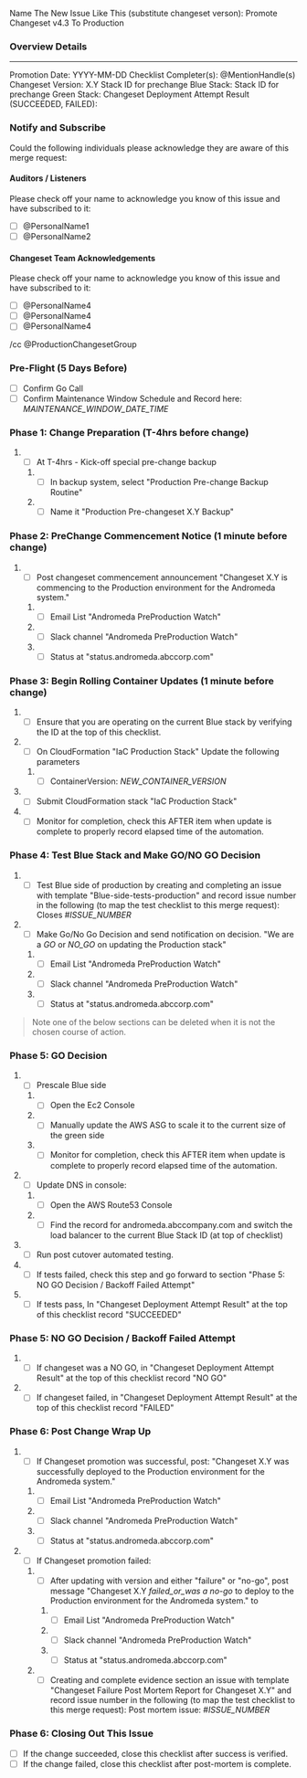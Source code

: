 
Name The New Issue Like This (substitute changeset verson): Promote Changeset v4.3 To Production

### Overview Details
_______
Promotion Date: YYYY-MM-DD
Checklist Completer(s): @MentionHandle(s)
Changeset Version: X.Y
Stack ID for prechange Blue Stack: 
Stack ID for prechange Green Stack:
Changeset Deployment Attempt Result (SUCCEEDED, FAILED): 

### Notify and Subscribe
Could the following individuals please acknowledge they are aware of this merge request:

#### Auditors / Listeners
Please check off your name to acknowledge you know of this issue and have subscribed to it:
* [ ] @PersonalName1
* [ ] @PersonalName2

#### Changeset Team Acknowledgements
Please check off your name to acknowledge you know of this issue and have subscribed to it:
* [ ] @PersonalName4
* [ ] @PersonalName4
* [ ] @PersonalName4

/cc @ProductionChangesetGroup


### Pre-Flight (5 Days Before)
* [ ] Confirm Go Call
* [ ] Confirm Maintenance Window Schedule and Record here: _MAINTENANCE_WINDOW_DATE_TIME_

### Phase 1: Change Preparation (T-4hrs before change)
1. * [ ] At T-4hrs - Kick-off special pre-change backup
    1. * [ ] In backup system, select "Production Pre-change Backup Routine"
    2. * [ ] Name it "Production Pre-changeset X.Y Backup"

### Phase 2: PreChange Commencement Notice (1 minute before change)
1. * [ ] Post changeset commencement announcement
   "Changeset X.Y is commencing to the Production environment for the Andromeda system."
   1. * [ ] Email List "Andromeda PreProduction Watch"
   2. * [ ] Slack channel "Andromeda PreProduction Watch"
   3. * [ ] Status at "status.andromeda.abccorp.com"

### Phase 3: Begin Rolling Container Updates (1 minute before change)
1. * [ ] Ensure that you are operating on the current Blue stack by verifying the ID at the top of this checklist.
2. * [ ] On CloudFormation "IaC Production Stack" Update the following parameters
   1. * [ ] ContainerVersion: _NEW_CONTAINER_VERSION_
3. * [ ] Submit CloudFormation stack "IaC Production Stack"
4. * [ ] Monitor for completion, check this AFTER item when update is complete to properly record elapsed time of the automation.

### Phase 4: Test Blue Stack and Make GO/NO GO Decision
1. * [ ] Test Blue side of production by creating and completing an issue with template "Blue-side-tests-production" and record issue number in the following (to map the test checklist to this merge request):
Closes #_ISSUE_NUMBER_
2. * [ ] Make Go/No Go Decision and send notification on decision.
   "We are a _GO_ or _NO_GO_ on updating the Production stack"
   1. * [ ] Email List "Andromeda PreProduction Watch"
   2. * [ ] Slack channel "Andromeda PreProduction Watch"
   3. * [ ] Status at "status.andromeda.abccorp.com"

> Note one of the below sections can be deleted when it is not the chosen course of action.

### Phase 5: GO Decision
1. * [ ] Prescale Blue side
   1. * [ ] Open the Ec2 Console
   2. * [ ] Manually update the AWS ASG to scale it to the current size of the green side
   3. * [ ] Monitor for completion, check this AFTER item when update is complete to properly record elapsed time of the automation.
2. * [ ] Update DNS in console:
   1. * [ ] Open the AWS Route53 Console
   2. * [ ] Find the record for andromeda.abccompany.com and switch the load balancer to the current Blue Stack ID (at top of checklist)
3. * [ ] Run post cutover automated testing.
4. * [ ] If tests failed, check this step and go forward to section "Phase 5: NO GO Decision / Backoff Failed Attempt"
5. * [ ] If tests pass, In "Changeset Deployment Attempt Result" at the top of this checklist record "SUCCEEDED"

### Phase 5: NO GO Decision / Backoff Failed Attempt
1. * [ ] If changeset was a NO GO, in "Changeset Deployment Attempt Result" at the top of this checklist record "NO GO"
2. * [ ] If changeset failed, in "Changeset Deployment Attempt Result" at the top of this checklist record "FAILED"

### Phase 6: Post Change Wrap Up
1. * [ ] If Changeset promotion was successful, post:
   "Changeset X.Y was successfully deployed to the Production environment for the Andromeda system."
   1. * [ ] Email List "Andromeda PreProduction Watch"
   2. * [ ] Slack channel "Andromeda PreProduction Watch"
   3. * [ ] Status at "status.andromeda.abccorp.com"
2. * [ ] If Changeset promotion failed:
   1. * [ ] After updating with version and either "failure" or "no-go", post message "Changeset X.Y _failed_or_was a no-go_ to deploy to the Production environment for the Andromeda system." to
      1. * [ ] Email List "Andromeda PreProduction Watch"
      2. * [ ] Slack channel "Andromeda PreProduction Watch"
      3. * [ ] Status at "status.andromeda.abccorp.com"
   2. * [ ] Creating and complete evidence section an issue with template "Changeset Failure Post Mortem Report for Changeset X.Y" and record issue number in the following (to map the test checklist to this merge request):
   Post mortem issue: #_ISSUE_NUMBER_

### Phase 6: Closing Out This Issue
* [ ] If the change succeeded, close this checklist after success is verified.
* [ ] If the change failed, close this checklist after post-mortem is complete.